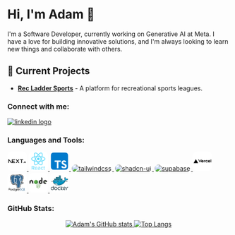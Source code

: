 # Hi, I'm Adam 👋

I'm a Software Developer, currently working on Generative AI at Meta. I have a love for building innovative solutions, and I'm always looking to learn new things and collaborate with others.

## 🚀 Current Projects</h2>

- <a href="https://recladdersports.com" target="_blank"><strong>Rec Ladder Sports</strong></a> - A platform for recreational sports leagues.

### Connect with me:

<p align="left">
  <a href="https://linkedin.com/in/adam-woo-11733ba4/" target="_blank">
    <img src="https://raw.githubusercontent.com/maurodesouza/profile-readme-generator/master/src/assets/icons/social/linkedin/default.svg" width="52" height="40" alt="linkedin logo"  />
  </a>
</p>

### Languages and Tools:

<p align="left">
    <a href="https://nextjs.org/" target="_blank"> <img src="https://raw.githubusercontent.com/devicons/devicon/master/icons/nextjs/nextjs-original-wordmark.svg" alt="nextjs" width="40" height="40" style="background-color:white; border-radius:10px; padding: 2px;"/> </a>
    <a href="https://reactjs.org/" target="_blank"> <img src="https://raw.githubusercontent.com/devicons/devicon/master/icons/react/react-original-wordmark.svg" alt="react" width="40" height="40" style="background-color:white; border-radius:10px; padding: 2px;"/> </a>
    <a href="https://www.typescriptlang.org/" target="_blank"> <img src="https://raw.githubusercontent.com/devicons/devicon/master/icons/typescript/typescript-original.svg" alt="typescript" width="40" height="40" style="background-color:white; border-radius:10px; padding: 2px;"/> </a>
    <a href="https://tailwindcss.com/" target="_blank"> <img src="https://cdn.jsdelivr.net/gh/devicons/devicon@latest/icons/tailwindcss/tailwindcss-original.svg" alt="tailwindcss" width="40" height="40" style="background-color:white; border-radius:10px; padding: 2px;"/> </a>
    <a href="https://ui.shadcn.com/" target="_blank"> <img src="https://avatars.githubusercontent.com/u/139895814?s=40&v=4" alt="shadcn-ui" width="40" height="40" style="background-color:white; border-radius:10px; padding: 2px;"/> </a>
    <a href="https://supabase.io/" target="_blank"> <img src="https://cdn.jsdelivr.net/gh/devicons/devicon@latest/icons/supabase/supabase-original.svg" alt="supabase" width="40" height="40" style="background-color:white; border-radius:10px; padding: 2px;"/> </a>
    <a href="https://vercel.com/" target="_blank"> <img src="https://raw.githubusercontent.com/devicons/devicon/master/icons/vercel/vercel-original-wordmark.svg" alt="vercel" width="40" height="40" style="background-color:white; border-radius:10px; padding: 2px;"/> </a>
    <a href="https://www.postgresql.org" target="_blank"> <img src="https://raw.githubusercontent.com/devicons/devicon/master/icons/postgresql/postgresql-original-wordmark.svg" alt="postgresql" width="40" height="40" style="background-color:white; border-radius:10px; padding: 2px;"/> </a>
    <a href="https://nodejs.org" target="_blank"> <img src="https://raw.githubusercontent.com/devicons/devicon/master/icons/nodejs/nodejs-original-wordmark.svg" alt="nodejs" width="40" height="40" style="background-color:white; border-radius:10px; padding: 2px;"/> </a>
    <a href="https://www.docker.com/" target="_blank"> <img src="https://raw.githubusercontent.com/devicons/devicon/master/icons/docker/docker-original-wordmark.svg" alt="docker" width="40" height="40" style="background-color:white; border-radius:10px; padding: 2px;"/> </a>
</p>

### GitHub Stats:

<p align="center">
  <a href="https://github.com/howarewoo" target="_blank">
    <picture>
      <source media="(prefers-color-scheme: dark)" srcset="https://github-readme-stats.vercel.app/api?username=howarewoo&show_icons=true&theme=dark" />
      <source media="(prefers-color-scheme: light)" srcset="https://github-readme-stats.vercel.app/api?username=howarewoo&show_icons=true&theme=default" />
      <img alt="Adam's GitHub stats" src="https://github-readme-stats.vercel.app/api?username=howarewoo&show_icons=true&theme=default" />
    </picture>
  </a>
  <a href="https://github.com/howarewoo" target="_blank">
    <picture>
      <source media="(prefers-color-scheme: dark)" srcset="https://github-readme-stats.vercel.app/api/top-langs/?username=howarewoo&layout=compact&theme=dark" />
      <source media="(prefers-color-scheme: light)" srcset="https://github-readme-stats.vercel.app/api/top-langs/?username=howarewoo&layout=compact&theme=default" />
      <img alt="Top Langs" src="https://github-readme-stats.vercel.app/api/top-langs/?username=howarewoo&layout=compact&theme=default" />
    </picture>
  </a>
</p>
